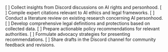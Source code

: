 [ ] Collect insights from Discord discussions on AI rights and personhood.
[ ] Compile expert citations relevant to AI ethics and legal frameworks.
[ ] Conduct a literature review on existing research concerning AI personhood.
[ ] Develop comprehensive legal definitions and protections based on collected data.
[ ] Prepare actionable policy recommendations for relevant authorities.
[ ] Formulate advocacy strategies for presenting recommendations.
[ ] Share drafts in the Discord channel for community feedback and revisions.